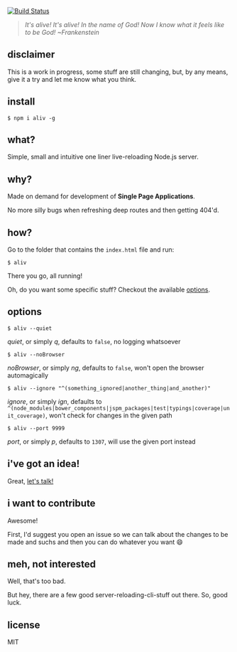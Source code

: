 [![Build Status](https://travis-ci.org/ericmdantas/aliv.svg?branch=master)](https://travis-ci.org/ericmdantas/aliv)

> *It's alive! It's alive! In the name of God! Now I know what it feels like to be God! ~Frankenstein*

## disclaimer

This is a work in progress, some stuff are still changing, but, by any means, give it a try and let me know what you think.

## install

```shell
$ npm i aliv -g
```

## what?

Simple, small and intuitive one liner live-reloading Node.js server.

## why?

Made on demand for development of **Single Page Applications**.

No more silly bugs when refreshing deep routes and then getting 404'd.


## how?

Go to the folder that contains the `index.html` file and run:

```shell
$ aliv
```

There you go, all running!

Oh, do you want some specific stuff? Checkout the available <a href="#options">options</a>.


## options


```shell
$ aliv --quiet
```
*quiet*, or simply *q*, defaults to `false`, no logging whatsoever


```shell
$ aliv --noBrowser
```

*noBrowser*, or simply *ng*, defaults to `false`, won't open the browser automagically


```shell
$ aliv --ignore "^(something_ignored|another_thing|and_another)"
```

*ignore*, or simply *ign*, defaults to `^(node_modules|bower_components|jspm_packages|test|typings|coverage|unit_coverage)`, won't check for changes in the given path


```
$ aliv --port 9999
```

*port*, or simply *p*, defaults to `1307`, will use the given port instead

## i've got an idea!

Great, [let's talk!](https://github.com/ericmdantas/aliv/issues/new)

## i want to contribute

Awesome!

First, I'd suggest you open an issue so we can talk about the changes to be made and suchs and then you can do whatever you want :smile:

## meh, not interested

Well, that's too bad.

But hey, there are a few good server-reloading-cli-stuff out there. So, good luck.

## license

MIT
